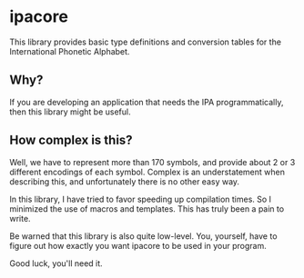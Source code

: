 # ipacore

This library provides basic type definitions and conversion tables for the International Phonetic Alphabet.

## Why?

If you are developing an application that needs the IPA programmatically, then this library might be useful.

## How complex is this?

Well, we have to represent more than 170 symbols, and provide about 2 or 3 different encodings of each symbol.
Complex is an understatement when describing this, and unfortunately there is no other easy way.

In this library, I have tried to favor speeding up compilation times. So I minimized the use of macros and templates.
This has truly been a pain to write.

Be warned that this library is also quite low-level. You, yourself, have to figure out how exactly you want
ipacore to be used in your program.

Good luck, you'll need it.